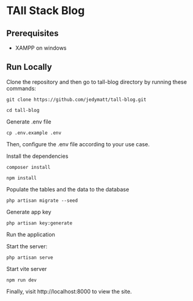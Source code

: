 # TAll Stack Blog

## Prerequisites

* XAMPP on windows

## Run Locally

Clone the repository and then go to tall-blog directory by running these commands:
```shell
git clone https://github.com/jedymatt/tall-blog.git

cd tall-blog
```

Generate .env file
```shell
cp .env.example .env
```

Then, configure the .env file according to your use case.

Install the dependencies
```shell
composer install

npm install
```

Populate the tables and the data to the database
```shell
php artisan migrate --seed
```

Generate app key
```shell
php artisan key:generate
```

Run the application

Start the server:

```shell
php artisan serve
```

Start vite server

```shell
npm run dev
```

Finally, visit http://localhost:8000 to view the site.
